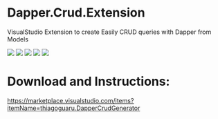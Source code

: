 # Dapper.Crud.Extension
VisualStudio Extension to create Easily CRUD queries with Dapper from Models

![](https://img.shields.io/appveyor/ci/thiagoloureiro/dapper-crud-extension.svg)
![](https://img.shields.io/appveyor/tests/thiagoloureiro/dapper-crud-extension.svg)
![](https://img.shields.io/vscode-marketplace/d/thiagoguaru.DapperCrudGenerator.svg)
![](https://img.shields.io/vscode-marketplace/v/thiagoguaru.DapperCrudGenerator.svg)
![](https://img.shields.io/vscode-marketplace/r/thiagoguaru.DapperCrudGenerator.svg)

# Download and Instructions:
https://marketplace.visualstudio.com/items?itemName=thiagoguaru.DapperCrudGenerator

